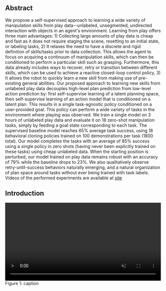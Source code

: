 ## Abstract

We propose a self-supervised approach to learning a wide variety of manipulation skills from play data--unlabeled, unsegmented, undirected interaction with objects in an agent's environment. Learning from play offers three main advantages: 1) Collecting large amounts of play data is cheap and fast as it does not require staging the scene, resetting to an initial state, or labeling tasks, 2) It relaxes the need to have a discrete and rigid definition of skills/tasks prior to data collection. This allows the agent to focus on acquiring a continuum of manipulation skills, which can then be conditioned to perform a particular skill such as grasping. Furthermore, this data already includes ways to recover, retry or transition between different skills, which can be used to achieve a reactive closed-loop control policy, 3) It allows the robot to quickly learn a new skill from making use of pre-existing general abilities.
Our proposed approach to learning new skills from unlabeled play data decouples high-level plan prediction from low-level action prediction by: first self-supervise learning of a latent planning space, then self-supervise learning of an action model that is conditioned on a latent plan. This results in a single task-agnostic policy conditioned on a user-provided goal. This policy can perform a wide variety of tasks in the environment where playing was observed. We train a single model on 3 hours of unlabeled play data and evaluate it on 18 zero-shot manipulation tasks, simply by feeding a goal state corresponding to each task. The supervised baseline model reaches 65\% average task success, using 18 behavioral cloning policies trained on 100 demonstrations per task (1800 total). Our model completes the tasks with an average of 85\% success using a single policy in zero shots (having never been explicitly trained on these tasks) using cheap unlabeled data. When the starting position is perturbed, our model trained on play data remains robust with an accuracy of 79\% while the baseline drops to 23\%. We also qualitatively observe retry-until-success behaviors naturally emerging, and a natural organization of plan space around tasks without ever being trained with task labels.
Videos of the performed experiments are available at [site]

[site]: https://sites.google.com/view/sslmp

## Introduction

<div class="figure">
<video class="b-lazy" data-src="assets/mp4/play_data640x360.mp4" type="video/mp4" autoplay muted playsinline loop style="display: block; width: 100%;"></video>
<figcaption>
Figure 1: caption
</figcaption>
</div>
